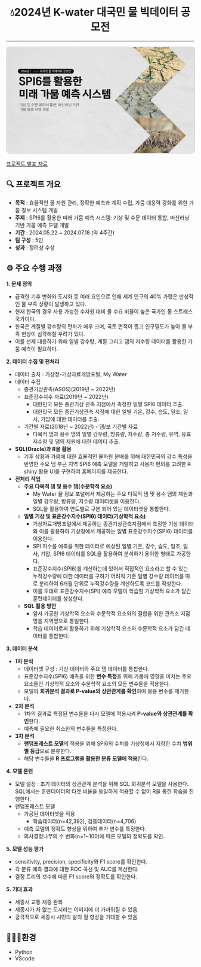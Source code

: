 <h1 style="text-align: center;">💧2024년 K-water 대국민 물 빅데이터 공모전</h1>
<hr>
<p style="text-align: center;">
    <a href="https://github.com/donghyun0518/K-water-bigdata/blob/main/%EB%B0%9C%ED%91%9C%20%ED%94%BC%ED%94%BC%ED%8B%B0%20v1.0_%EC%B5%9C%EC%A2%85%EB%B3%B8.pdf" target="_blank">
        <img src="https://github.com/donghyun0518/K-water-bigdata/blob/main/%EC%88%98%EC%9E%90%EC%9B%90%ED%91%9C%EC%A7%80.png" alt="Project Cover" style="width: 1000px; border: 1px solid #c9d1d9; border-radius: 8px;">
    </a>
</p>

[프로젝트 발표 자료](https://github.com/donghyun0518/K-water-bigdata/blob/main/%EB%B0%9C%ED%91%9C%20%ED%94%BC%ED%94%BC%ED%8B%B0%20v1.0_%EC%B5%9C%EC%A2%85%EB%B3%B8.pdf)

## 🔍 프로젝트 개요
- **목적** : 효율적인 물 자원 관리, 정확한 예측과 계획 수립, 가뭄 대응력 강화를 위한 가뭄 경보 시스템 개발
- **주제** : SPI6를 활용한 미래 가뭄 예측 시스템: 기상 및 수문 데이터 통합, 머신러닝 기반 가뭄 예측 모델 개발
- **기간** : 2024.05.22 ~ 2024.07.18 (약 4주간)
- **팀 구성** : 5인
- **성과** : 장려상 수상

## ⚙️ 주요 수행 과정
**1. **문제 정의****
   - 급격한 기후 변화와 도시화 등 여러 요인으로 인해 세계 인구의 40% 가량은 만성적인 물 부족 상황이 발생하고 있다.
   - 현재 한국의 경우 사용 가능한 수자원 대비 물 수요 비율이 높은 국가인 물 스트레스 국가이다.
   - 한국은 계절별 강수량의 편차가 매우 크며, 국토 면적이 좁고 인구밀도가 높아 물 부족 현상이 심각해질 우려가 있다.
   - 이를 선제 대응하기 위해 일별 강수량, 계절 그리고 댐의 저수량 데이터를 활용한 가뭄 예측이 필요하다.

**2. **데이터 수집 및 전처리****
   - 데이터 출처 : 기상청-기상자료개방포털, My Water
   - 데이터 수집
     - 종관기상관측(ASOS)(2019년 ~ 2022년)
     - 표준강수지수 자료(2019년 ~ 2022년)
       - 대한민국 모든 종관기상 관측 지점에서 측정한 일별 SPI6 데이터 추출.
       - 대한민국 모든 종관기상관측 지점에 대한 일별 기온, 강수, 습도, 일조, 일사, 기압에 대한 데이터를 추출.
     - 기간별 자료(2018년 ~ 2022년) - 댐/보 기간별 자료
       - 다목적 댐과 용수 댐의 일별 강우량, 방류량, 저수량, 총 저수량, 유역, 유효 저수량 및 댐의 제원에 대한 데이터 추출.
   - **SQL(Oracle)과 R을 활용**
     - 기후 상황과 가뭄에 대한 효율적인 뮬자원 분배를 위해 대한민국의 강수 특성을 반영한 주요 댐 부근 지역 SPI6 예측 모델을 개발하고 사용자 편의를 고려한 R shiny 활용 UI를 구현하여 홈페이지를 제공한다.<br>
   - **전처리 작업**
     - **주요 다목적 댐 및 용수 댐(수문학적 요소)**
       - My Water 물 정보 포털에서 제공하는 주요 다목적 댐 및 용수 댐의 제원과 일별 강우량, 방류량, 저수량 데이터셋을 이용한다.
       - SQL을 활용하여 연도별로 구분 되어 있는 데이터셋을 통합한다.
     - **일별 기상 및 표준강수지수(SPI6) 데이터(기상학적 요소)**
       - 기상자료개방포털에서 제공하는 종관기상관측지점에서 측정한 기상 데이터와 이를 활용하여 기상청에서 제공하는 일별 표준강수지수(SPI6) 데이터를 이용한다.
       - SPI 지수를 예측을 위한 데이터로 예상된 일별 기온, 강수, 습도, 일조, 일사, 기압, SPI6 데이터를 SQL을 활용하여 분석하기 용이한 형태로 가공한다.
       - 표준강수지수(SPI6)를 계산하는데 있어서 직접적인 요소라고 할 수 있는 누적강수량에 대한 데이터를 구하기 어려워 기존 일별 강수량 데이터를 따로 분리하여 6개월 단위로 누적강수량을 계산하도록 코드를 작성한다.
       - 이를 토대로 표준강수지수(SPI) 예측 모델이 학습할 기상학적 요소가 담긴 훈련데이터를 생성한다.
     - **SQL 활용 방안**
       - 앞서 가공한 기상학적 요소와 수문학적 요소와의 결합을 위한 관측소 지점명을 지역명으로 통일한다.
       - 학습 데이터로써 활용하기 위해 기상학적 요소와 수문학적 요소가 담긴 데이터를 통합한다.

**3. **데이터 분석****
   - **1차 분석**
     - 데이터셋 구성 : 기상 데이터와 주요 댐 데이터를 통합한다.
     - 표준강수지수(SPI6) 예측을 위한 **변수 특정**을 위해 가뭄에 영향을 미치는 주요 요소들인 기상학적 요소와 수문학적 요소의 모든 변수들을 적용한다.
     - 모델의 **회귀분석 결과로 P-value와 상관관계를 확인**하여 불용 변수를 제거한다.
   - **2차 분석**
     - 1차의 결과로 특정된 변수들을 다시 모델에 적용시켜 **P-value와 상관관계를 확인**한다.
     - 예측에 필요한 최소한의 변수들을 특정한다.
   - **3차 분석**
     - **랜덤포레스트 모델**의 적용을 위해 SPI6의 수치를 기상청에서 지정한 수치 **범위별 등급**으로 분류한다.
     - 해당 변수들을 **R 프로그램을 활용한 분류 모델에 적용**한다.

**4. **모델 훈련****
   - 모델 설정 : 초기 데이터의 상관관계 분석을 위해 SQL 회귀분석 모델을 사용한다. SQL에서는 훈련데이터의 타겟 비율을 동일하게 적용할 수 없어 R을 통한 학습을 진행한다.
   - 랜덤포레스트 모델
     - 가공된 데이터셋을 적용
       - 학습데이터(n=42,392), 검증데이터(n=4,706)
     - 예측 모델의 정확도 향상을 위하여 추가 변수를 특정한다.
     - 의사결정나무의 수 변화(n=1~100)에 따른 모델의 정확도를 확인.
    
**5. 모델 성능 평가**
   - sensitivity, precision, specificity와 F1 score를 확인한다.
   - 각 분류 예측 결과에 대한 ROC 곡선 및 AUC를 계산한다.
   - 결정 트리의 갯수에 따른 F1 score와 정확도를 확인한다.

**5. **기대 효과****
   - 세종시 교통 체증 완화
   - 세종시가 차 없는 도시라는 이미지에 더 가까워질 수 있음.
   - 궁극적으로 세종시 시민의 삶의 질 향상을 기대할 수 있음.


## 🧑🏻‍💻환경
- Python
- VScode

